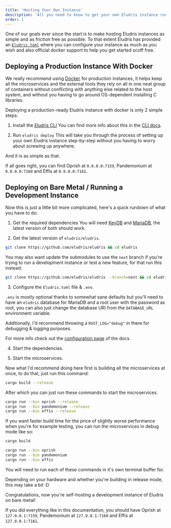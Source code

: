 ```yaml
---
title: 'Hosting Your Own Instance'
description: 'All you need to know to get your own Eludris instance running!'
order: 1
---
```


One of our goals ever since the start is to make hosting Eludris instances as simple
and as friction free as possible. To that extent Eludris has provided an [`Eludris.toml`](./conf.md)
where you can configure your instance as much as you wish and also official docker
support to help you get started scoff free.

## Deploying a Production Instance With Docker

We really recommend using [Docker](https://www.docker.com/) for production instances,
it helps keep all the microservices and the external tools they rely on all in one
neat group of containers without conflicting with anything else related to the host
system, and without you having to go around OS-dependent installing C libraries.

Deploying a production-ready Eludris instance with docker is only 2 simple steps:

1. Install the [Eludris CLI](/docs/cli)
   You can find more info about this in the [CLI docs](/docs/cli).

2. Run `eludris deploy`
   This will take you through the process of setting up your own Eludris instance step-by-step
   without you having to worry about screwing up anywhere.

And it is as simple as that.

If all goes right, you can find Oprish at `0.0.0.0:7159`, Pandemonium at `0.0.0.0:7160` and Effis
at `0.0.0.0:7161`.

## Deploying on Bare Metal / Running a Development Instance

Now this is just a little bit more complicated, here's a quick rundown of what you
have to do:

1. Get the required dependencies
   You will need [KeyDB](https://docs.keydb.dev/docs/download) and [MariaDB](https://mariadb.com/downloads/),
   the latest version of both should work.

2. Get the latest version of `eludris/eludris`.

```sh
git clone https://github.com/eludris/eludris && cd eludris
```

You may also want update the submodules to use the `next` branch if you're trying
to run a development instance or test a new feature, for that run this instead:

```sh
git clone https://github.com/eludris/eludris --branch=next && cd eludris
```

3. Configure the `Eludris.toml` file & `.env`.

`.env` is mostly optional thanks to somewhat sane defaults but you'll need to
have an `eludris` database for MariaDB and a root user with the password as root,
you can also just change the database URI from the `DATABASE_URL` environment variable.

Additionally, I'd recommend throwing a `RUST_LOG="debug"` in there for debugging
& logging purposes.

For more info check out the [configuration page](/docs/conf) of the docs.

4. Start the dependencies.

5. Start the microservices.

Now what I'd recommend doing here first is building all the microservices at once,
to do that, just run this command:

```sh
cargo build --release
```

After which you can just run these commands to start the microservices.

```sh
cargo run --bin oprish --release
cargo run --bin pandemonium --release
cargo run --bin effis --release
```

If you want faster build time for the price of slightly worse performance when
you're for example testing, you can run the microservices in debug mode like so:

```sh
cargo build
```

```sh
cargo run --bin oprish
cargo run --bin pandemonium
cargo run --bin effis
```

You will need to run each of these commands in it's own terminal buffer for.

Depending on your hardware and whether you're building in release mode, this may
take a bit :D

Congratulations, now you're self-hosting a development instance of Eludris on bare
metal!

If you did everything like in this documentation, you should have Oprish
at `127.0.0.1:7159`, Pandemonium at `127.0.0.1:7160` and Effis at `127.0.0.1:7161`.
